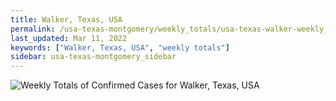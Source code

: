 ```yaml
---
title: Walker, Texas, USA
permalink: /usa-texas-montgomery/weekly_totals/usa-texas-walker-weekly_totals.html
last_updated: Mar 11, 2022
keywords: ["Walker, Texas, USA", "weekly totals"]
sidebar: usa-texas-montgomery_sidebar
---
```


![Weekly Totals of Confirmed Cases for Walker, Texas, USA](/covid_tracker/images/graphs/usa-texas-walker-weekly_totals_graph.png)
